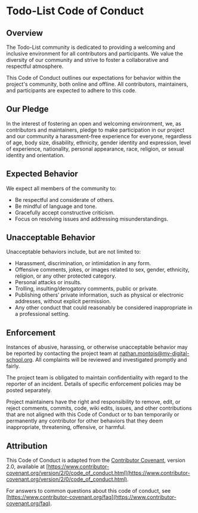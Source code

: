 # Todo-List Code of Conduct

## Overview

The Todo-List community is dedicated to providing a welcoming and inclusive environment for all contributors and participants. We value the diversity of our community and strive to foster a collaborative and respectful atmosphere.

This Code of Conduct outlines our expectations for behavior within the project's community, both online and offline. All contributors, maintainers, and participants are expected to adhere to this code.

## Our Pledge

In the interest of fostering an open and welcoming environment, we, as contributors and maintainers, pledge to make participation in our project and our community a harassment-free experience for everyone, regardless of age, body size, disability, ethnicity, gender identity and expression, level of experience, nationality, personal appearance, race, religion, or sexual identity and orientation.

## Expected Behavior

We expect all members of the community to:

- Be respectful and considerate of others.
- Be mindful of language and tone.
- Gracefully accept constructive criticism.
- Focus on resolving issues and addressing misunderstandings.

## Unacceptable Behavior

Unacceptable behaviors include, but are not limited to:

- Harassment, discrimination, or intimidation in any form.
- Offensive comments, jokes, or images related to sex, gender, ethnicity, religion, or any other protected category.
- Personal attacks or insults.
- Trolling, insulting/derogatory comments, public or private.
- Publishing others' private information, such as physical or electronic addresses, without explicit permission.
- Any other conduct that could reasonably be considered inappropriate in a professional setting.

## Enforcement

Instances of abusive, harassing, or otherwise unacceptable behavior may be reported by contacting the project team at nathan.montois@my-digital-school.org. All complaints will be reviewed and investigated promptly and fairly.

The project team is obligated to maintain confidentiality with regard to the reporter of an incident. Details of specific enforcement policies may be posted separately.

Project maintainers have the right and responsibility to remove, edit, or reject comments, commits, code, wiki edits, issues, and other contributions that are not aligned with this Code of Conduct or to ban temporarily or permanently any contributor for other behaviors that they deem inappropriate, threatening, offensive, or harmful.

## Attribution

This Code of Conduct is adapted from the [Contributor Covenant](https://www.contributor-covenant.org/version/2/0/code_of_conduct.html), version 2.0, available at [https://www.contributor-covenant.org/version/2/0/code_of_conduct.html](https://www.contributor-covenant.org/version/2/0/code_of_conduct.html).

For answers to common questions about this code of conduct, see [https://www.contributor-covenant.org/faq](https://www.contributor-covenant.org/faq).
